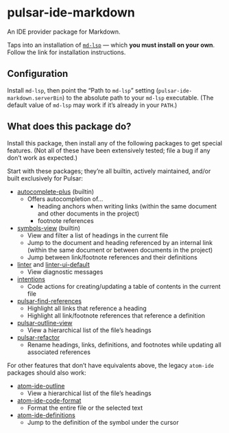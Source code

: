 # pulsar-ide-markdown

An IDE provider package for Markdown.

Taps into an installation of [`md-lsp`](https://github.com/matkrin/md-lsp) — which **you must install on your own**. Follow the link for installation instructions.

## Configuration

Install `md-lsp`, then point the “Path to `md-lsp`” setting (`pulsar-ide-markdown.serverBin`) to the absolute path to your `md-lsp` executable. (The default value of `md-lsp` may work if it’s already in your `PATH`.)

## What does this package do?

Install this package, then install any of the following packages to get special features. (Not all of these have been extensively tested; file a bug if any don’t work as expected.)

Start with these packages; they’re all builtin, actively maintained, and/or built exclusively for Pulsar:

* [autocomplete-plus](https://web.pulsar-edit.dev/packages/autocomplete-plus) (builtin)
  * Offers autocompletion of…
    * heading anchors when writing links (within the same document and other documents in the project)
    * footnote references
* [symbols-view](https://web.pulsar-edit.dev/packages/symbols-view) (builtin)
  * View and filter a list of headings in the current file
  * Jump to the document and heading referenced by an internal link (within the same document or between documents in the project)
  * Jump between link/footnote references and their definitions
* [linter](https://web.pulsar-edit.dev/packages/linter) and [linter-ui-default](https://web.pulsar-edit.dev/packages/linter-ui-default)
  * View diagnostic messages
* [intentions](https://web.pulsar-edit.dev/packages/intentions)
  * Code actions for creating/updating a table of contents in the current file
* [pulsar-find-references](https://web.pulsar-edit.dev/packages/pulsar-find-references)
  * Highlight all links that reference a heading
  * Highlight all link/footnote references that reference a definition
* [pulsar-outline-view](https://web.pulsar-edit.dev/packages/pulsar-outline-view)
  * View a hierarchical list of the file’s headings
* [pulsar-refactor](https://web.pulsar-edit.dev/packages/pulsar-refactor)
  * Rename headings, links, definitions, and footnotes while updating all associated references

For other features that don’t have equivalents above, the legacy `atom-ide` packages should also work:

* [atom-ide-outline](https://web.pulsar-edit.dev/packages/atom-ide-outline)
  * View a hierarchical list of the file’s headings
* [atom-ide-code-format](https://web.pulsar-edit.dev/packages/atom-ide-code-format)
  * Format the entire file or the selected text
* [atom-ide-definitions](https://web.pulsar-edit.dev/packages/atom-ide-definitions)
  * Jump to the definition of the symbol under the cursor
